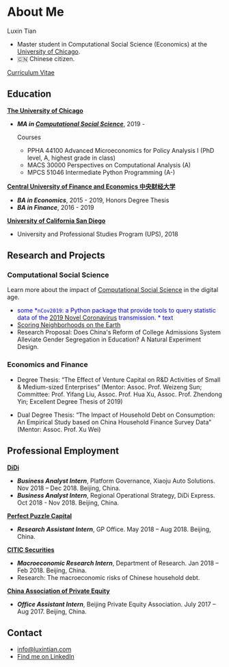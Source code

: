 # About Me
Luxin Tian

- Master student in Computational Social Science (Economics) at the [University of Chicago](https://uchicago.edu). 
- :cn: Chinese citizen. 

[Curriculum Vitae](./Luxin_Tian_CV.pdf)

## Education

__[The University of Chicago](https://uchicago.edu)__
- ___MA in [Computational Social Science](https://macss.uchicago.edu)___, 2019 - 

    Courses
    - PPHA 44100 Advanced Microeconomics for Policy Analysis I (PhD level, A, highest grade in class)
    - MACS 30000 Perspectives on Computational Analysis (A)
    - MPCS 51046 Intermediate Python Programming (A-)

__[Central University of Finance and Economics 中央财经大学](http://www.cufe.edu.cn)__
- ___BA in Economics___, 2015 - 2019, Honors Degree Thesis
- ___BA in Finance___, 2016 - 2019

__[University of California San Diego](https://ucsd.edu)__
- University and Professional Studies Program (UPS), 2018

## Research and Projects

### Computational Social Science
Learn more about the impact of [Computational Social Science](http://macss.uchicago.edu) in the digital age. 

- <span style="color:blue">some *`nCov2019`: a Python package that provide tools to query statistic data of the [2019 Novel Coronavirus](https://www.cdc.gov/coronavirus/2019-ncov/index.html) transmission. * text</span>
- [Scoring Neighborhoods on the Earth](https://luxin-tian.github.io/Scoring-Neighborhoods-on-the-Earth/)
- Research Proposal: Does China's Reform of College Admissions System Alleviate Gender Segregation in Education? A Natural Experiment Design.

### Economics and Finance
- Degree Thesis: “The Effect of Venture Capital on R&D Activities of Small & Medium-sized Enterprises” (Mentor: Assoc. Prof. Weizeng Sun; Committee: Prof. Yifang Liu, Assoc. Prof. Hua Xu, Assoc. Prof. Zhendong Yin; Excellent Degree Thesis of 2019)

- Dual Degree Thesis: “The Impact of Household Debt on Consumption: An Empirical Study based on China Household Finance Survey Data” (Mentor: Assoc. Prof. Xu Wei)

## Professional Employment

__[DiDi](https://www.didiglobal.com/)__
- ___Business Analyst Intern___, Platform Governance, Xiaoju Auto Solutions. Nov 2018 – Dec 2018. Beijing, China.
- ___Business Analyst Intern___, Regional Operational Strategy, DiDi Express. Oct 2018 - Nov 2018. Beijing, China.

__[Perfect Puzzle Capital](https://xueqiu.com/u/5159309685)__
- ___Research Assistant Intern___, GP Office. May 2018 – Aug 2018. Beijing, China.

__[CITIC Securities](http://www.cs.ecitic.com/)__
- ___Macroeconomic Research Intern___, Department of Research. Jan 2018 – Feb 2018. Beijing, China.
- Research: The macroeconomic risks of Chinese household debt. 

__[China Association of Private Equity](http://www.bpea.net.cn/)__
- ___Office Assistant Intern___, Beijing Private Equity Association. July 2017 – Aug 2017. Beijing, China.

## Contact
- <info@luxintian.com>
- [Find me on LinkedIn](https://www.linkedin.com/in/lucientian/)
